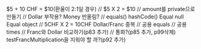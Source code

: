$5 + 10 CHF = $10(환율이 2:1일 경우)
// $5 X 2 = $10
// amount를 private으로 만들기
// Dollar 부작용?
Money 반올림?
// equals()
hashCode()
Equal null
Equal object
// 5CHF X 2 = 10CHF
Dollar/Franc 중복
// 공용 equals
// 공용 times
// Franc와 Dollar 비교하기(p83 추가)
// 통화?(p85 추가, p99삭제)
testFrancMultiplication을 지워야 할 까?(p92 추가)
